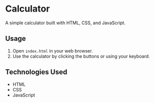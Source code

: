 # Calculator

A simple calculator built with HTML, CSS, and JavaScript.

## Usage

1. Open `index.html` in your web browser.
2. Use the calculator by clicking the buttons or using your keyboard.

## Technologies Used

* HTML
* CSS
* JavaScript
